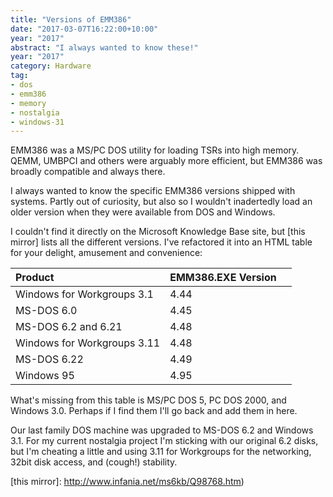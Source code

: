 ```yaml
---
title: "Versions of EMM386"
date: "2017-03-07T16:22:00+10:00"
year: "2017"
abstract: "I always wanted to know these!"
year: "2017"
category: Hardware
tag:
- dos
- emm386
- memory
- nostalgia
- windows-31
---
```

EMM386 was a MS/PC DOS utility for loading TSRs into high memory. QEMM, UMBPCI and others were arguably more efficient, but EMM386 was broadly compatible and always there.

I always wanted to know the specific EMM386 versions shipped with systems. Partly out of curiosity, but also so I wouldn't inadertedly load an older version when they were available from DOS and Windows.

I couldn't find it directly on the Microsoft Knowledge Base site, but [this mirror] lists all the different versions. I've refactored it into an HTML table for your delight, amusement and convenience:

<table>
    <thead>
        <tr>
            <th style="text-align:left">Product</th>
            <th style="text-align:left">EMM386.EXE Version<th>
        </tr>
    </thead>
    <tbody>
        <tr>
            <td>Windows for Workgroups 3.1</td>
            <td>4.44</td>
        </tr>
        <tr>
            <td>MS-DOS 6.0</td>
            <td>4.45</td>
        </tr>
        <tr>
            <td>MS-DOS 6.2 and 6.21</td>
            <td>4.48</td>
        </tr>
        <tr>
            <td>Windows for Workgroups 3.11</td>
            <td>4.48</td>
        </tr>
        <tr>
            <td>MS-DOS 6.22</td>
            <td>4.49</td>
        </tr>
        <tr>
            <td>Windows 95</td>
            <td>4.95</td>
        </tr>
    </tbody>
</table>

What's missing from this table is MS/PC DOS 5, PC DOS 2000, and Windows 3.0. Perhaps if I find them I'll go back and add them in here.

Our last family DOS machine was upgraded to MS-DOS 6.2 and Windows 3.1. For my current nostalgia project I'm sticking with our original 6.2 disks, but I'm cheating a little and using 3.11 for Workgroups for the networking, 32bit disk access, and (cough!) stability.

[this mirror]: http://www.infania.net/ms6kb/Q98768.htm)
